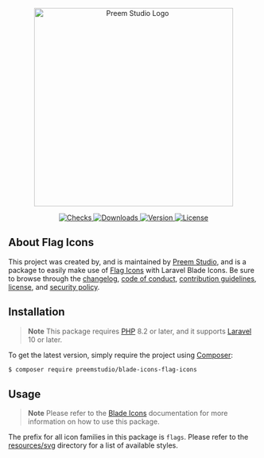 <p align="center">
    <a href="https://preem.studio" target="_blank">
        <img src="https://raw.githubusercontent.com/PreemStudio/assets/main/logo-text.svg" width="400" alt="Preem Studio Logo" />
    </a>
</p>

<p align="center">
    <a href="https://github.com/PreemStudio/blade-icons-flag-icons/actions">
        <img src="https://badge.sh/github/check-runs/PreemStudio/blade-icons-flag-icons" alt="Checks" />
    </a>
    <a href="https://packagist.org/packages/preemstudio/blade-icons-flag-icons">
        <img src="https://badge.sh/packagist/downloads/PreemStudio/blade-icons-flag-icons" alt="Downloads" />
    </a>
    <a href="https://packagist.org/packages/preemstudio/blade-icons-flag-icons">
        <img src="https://badge.sh/packagist/version/PreemStudio/blade-icons-flag-icons" alt="Version" />
    </a>
    <a href="https://packagist.org/packages/preemstudio/blade-icons-flag-icons">
        <img src="https://badge.sh/packagist/license/PreemStudio/blade-icons-flag-icons" alt="License" />
    </a>
</p>

## About Flag Icons

This project was created by, and is maintained by [Preem Studio](https://github.com/PreemStudio), and is a package to easily make use of [Flag Icons](https://github.com/lipis/flag-icons) with Laravel Blade Icons. Be sure to browse through the [changelog](CHANGELOG.md), [code of conduct](.github/CODE_OF_CONDUCT.md), [contribution guidelines](.github/CONTRIBUTING.md), [license](LICENSE), and [security policy](.github/SECURITY.md).

## Installation

> **Note**
> This package requires [PHP](https://www.php.net/) 8.2 or later, and it supports [Laravel](https://laravel.com/) 10 or later.

To get the latest version, simply require the project using [Composer](https://getcomposer.org/):

```bash
$ composer require preemstudio/blade-icons-flag-icons
```

## Usage

> **Note**
> Please refer to the [Blade Icons](https://github.com/PreemStudio/blade-icons) documentation for more information on how to use this package.

The prefix for all icon families in this package is `flags`. Please refer to the [resources/svg](/resources/svg) directory for a list of available styles.
